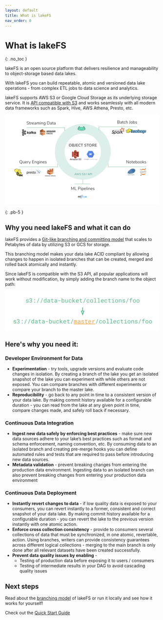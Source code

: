 ```yaml
---
layout: default
title: What is lakeFS
nav_order: 0
---
```


# What is lakeFS
{: .no_toc }  

lakeFS is an open source platform that delivers resilience and manageability to object-storage based data lakes.

With lakeFS you can build repeatable, atomic and versioned data lake operations - from complex ETL jobs to data science and analytics.

lakeFS supports AWS S3 or Google Cloud Storage as its underlying storage service. It is [API compatible with S3](reference/s3.md) and works seamlessly with all modern data frameworks such as Spark, Hive, AWS Athena, Presto, etc.

<img src="assets/img/wrapper.png" alt="lakeFS" width="650px"/>


{: .pb-5 }

## Why you need lakeFS and what it can do

lakeFS provides a [Git-like branching and committing model](branching/model.md) that scales to Petabytes of data by utilizing S3 or GCS for storage.

This branching model makes your data lake ACID compliant by allowing changes to happen in isolated branches that can be created, merged and rolled back atomically and instantly.

Since lakeFS is compatible with the S3 API, all popular applications will work without modification, by simply adding the branch name to the object path:

![lakeFS s3 addressing](assets/img/s3_branch.png)

## Here's why you need it:

### Developer Environment for Data
* **Experimentation** - try tools, upgrade versions and evaluate code changes in isolation. By creating a branch of the lake you get an isolated snapshot of the lake you can experiment with while others are not exposed. You can compare branches with different experiments or compare your branch to the master lake.  
* **Reproducibility** - go back to any point in time to a consistent version of your data lake. By making commit history available for a configurable duration - you can read from the lake at any given point in time, compare changes made, and safely roll back if necessary.

### Continuous Data Integration
* **Ingest new data safely by enforcing best practices** - make sure new data sources adhere to your lake’s best practices such as format and schema enforcement, naming convention, etc. By consuming data to an isolated branch and creating pre-merge hooks you can define automated rules and tests that are required to pass before introducing new data sources.
* **Metadata validation** - prevent breaking changes from entering the production data environment. Ingesting data to an isolated branch can also prevent breaking changes from entering your production data environment

### Continuous Data Deployment
* **Instantly revert changes to data** - if low quality data is exposed to your consumers, you can revert instantly to a former, consistent and correct snapshot of your data lake. By making commit history available for a configurable duration - you can revert the lake to the previous version instantly with one atomic action.
* **Enforce cross collection consistency** - provide to consumers several collections of data that must be synchronized, in one atomic, revertable, action. Using branches, writers can provide consistency guarantees across different logical collections - merging to the main branch is only done after all relevant datasets have been created successfully.
* **Prevent data quality issues by enabling** -
   * Testing of production data before exposing it to users / consumers
   * Testing of intermediate results in your DAG to avoid cascading quality issues



## Next steps

Read about the [branching model](branching/model.md) of lakeFS or run it locally and see how it works for yourself!

Check out the [Quick Start Guide](quickstart/index.md)
